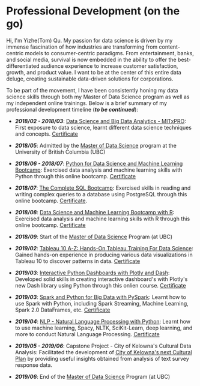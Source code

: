 # Professional Development (on the go)

Hi, I'm Yizhe(Tom) Qu. My passion for data science is driven by my immense fascination of how industries are transforming from content-centric models to consumer-centric paradigms. From entertainment, banks, and social media, survival is now embedded in the ability to offer the best-differentiated audience experience to increase customer satisfaction, growth, and product value. I want to be at the center of this entire data deluge, creating sustainable data-driven solutions for corporations.

To be part of the movement, I have been consistently honing my data science skills through both my Master of Data Science program as well as my independent online trainings. Below is a brief summary of my professional development timeline (**_to be continued_**):

  - _**2018/02 - 2018/03**_: [Data Science and Big Data Analytics - MITxPRO](https://mitxpro.mit.edu/courses/course-v1:MITxPRO+DSx+3T2018/about?utm_medium=website): First exposure to data science, learnt different data science techniques and concepts. [Certificate](https://github.com/qyzqyz1/Data-Science-Portfolio/blob/master/Journey%20to%20Data%20Scientist/Learning%20Certificates/MITxPRO_Data_Science_and_Big_Data_Analytics.pdf)

  - _**2018/05**_: Admitted by the [Master of Data Science](https://masterdatascience.ubc.ca/) program at the University of British Columbia (UBC)

  - _**2018/06 - 2018/07**_: [Python for Data Science and Machine Learning Bootcamp](https://www.udemy.com/python-for-data-science-and-machine-learning-bootcamp/): Exercised data analysis and machine learning skills with Python through this online bootcamp. [Certificate](https://github.com/qyzqyz1/Data-Science-Portfolio/blob/master/Journey%20to%20Data%20Scientist/Learning%20Certificates/Udemy_Python_Bootcamp.pdf)

  - _**2018/07**_: [The Complete SQL Bootcamp](https://www.udemy.com/the-complete-sql-bootcamp/): Exercised skills in reading and writing complex queries to a database using PostgreSQL through this online bootcamp. [Certificate](https://github.com/qyzqyz1/Data-Science-Portfolio/blob/master/Journey%20to%20Data%20Scientist/Learning%20Certificates/Udemy_SQL_Bootcamp.pdf).

  - _**2018/08**_: [Data Science and Machine Learning Bootcamp with R](https://www.udemy.com/course/data-science-and-machine-learning-bootcamp-with-r/): Exercised data analysis and machine learning skills with R through this online bootcamp. [Certificate](https://github.com/qyzqyz1/Data-Science-Portfolio/blob/master/Journey%20to%20Data%20Scientist/Learning%20Certificates/Udemy_R_Bootcamp.pdf)

  - _**2018/09**_: Start of the [Master of Data Science](https://masterdatascience.ubc.ca/) Program (at UBC)

  - _**2019/02**_: [Tableau 10 A-Z: Hands-On Tableau Training For Data Science](https://www.udemy.com/tableau10/): Gained hands-on experience in producing various data visualizations in Tableau 10 to discover patterns in data. [Certificate](https://github.com/qyzqyz1/Data-Science-Portfolio/blob/master/Journey%20to%20Data%20Scientist/Learning%20Certificates/Udemy_Tableau_Training.pdf)

  - _**2019/03**_: [Interactive Python Dashboards with Plotly and Dash](https://www.udemy.com/interactive-python-dashboards-with-plotly-and-dash/): Developed solid skills in creating interactive dashboard's with Plotly's new Dash library using Python through this onlien course. [Certificate](https://github.com/qyzqyz1/Data-Science-Portfolio/blob/master/Journey%20to%20Data%20Scientist/Learning%20Certificates/Udemy_Plotly_Dash.pdf)

  - _**2019/03**_: [Spark and Python for Big Data with PySpark](https://www.udemy.com/course/spark-and-python-for-big-data-with-pyspark/): Learnt how to use Spark with Python, including Spark Streaming, Machine Learning, Spark 2.0 DataFrames, etc. [Certificate](https://github.com/qyzqyz1/Data-Science-Portfolio/blob/master/Journey%20to%20Data%20Scientist/Learning%20Certificates/Udemy_Spark_with_Python.pdf)

  - _**2019/04**_: [NLP - Natural Language Processing with Python](https://www.udemy.com/nlp-natural-language-processing-with-python/): Learnt  how to use machine learning, Spacy, NLTK, SciKit-Learn, deep learning, and more to conduct Natural Language Processing. [Certificate](https://github.com/qyzqyz1/Data-Science-Portfolio/blob/master/Journey%20to%20Data%20Scientist/Learning%20Certificates/Udemy_NLP_with_Python.pdf)

  - _**2019/05 - 2019/06**_: Capstone Project - City of Kelowna's Cultural Data Analysis: Facilitated the development of [City of Kelowna's next Cultural Plan](https://www.kelowna.ca/our-community/arts-culture-heritage/cultural-plan) by providing useful insights obtained from analysis of text survey response data.

  - _**2019/06**_: End of the [Master of Data Science](https://masterdatascience.ubc.ca/) Program (at UBC)








